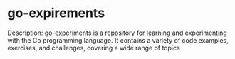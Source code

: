 # go-expirements
 Description:  go-experiments is a repository for learning and experimenting with the Go programming language. It contains a variety of code examples, exercises, and challenges, covering a wide range of topics
